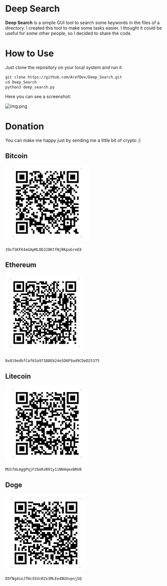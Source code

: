 # **Deep Search**
**Deep Search** is a simple GUI tool to search some keywords in the files of a directory. I created this tool to make some tasks easier. I thought it could be useful for some other people, so I decided to share the code.

# How to Use
Just clone the repository on your local system and run it.

    git clone https://github.com/ArefDev/Deep_Search.git
    cd Deep_Search
    python3 deep_search.py

Here you can see a screenshot:

  ![img.png](https://github.com/ArefDev/Deep_Search/blob/main/res/screenshots/img.png?raw=true)
  

# **Donation** 

You can make me happy just by sending me a little bit of crypto ;)

## Bitcoin
![bitcoin.png](https://github.com/ArefDev/Rovelli/blob/main/res/shots/bitcoin.png?raw=true)

    39sfSKFK4eGApML8DJ28KtfNjRKpoGreE8

## Ethereum
![ethereum.png](https://github.com/ArefDev/Rovelli/blob/main/res/shots/ethereum.png?raw=true)

    0x819edbfCaf63a971B8Eb24e5D8F9ad9CDeD25375

## Litecoin
![litecoin.png](https://github.com/ArefDev/Rovelli/blob/main/res/shots/litecoin.png?raw=true)

    MU1fmLmggPqjFzbeRzB91y1iNH4qexBRU8


## Doge
![doge.png](https://github.com/ArefDev/Rovelli/blob/main/res/shots/doge.png?raw=true)

    D9fNg4soJTHcXSVcRZx3MLEe4NUXvpnjSQ


